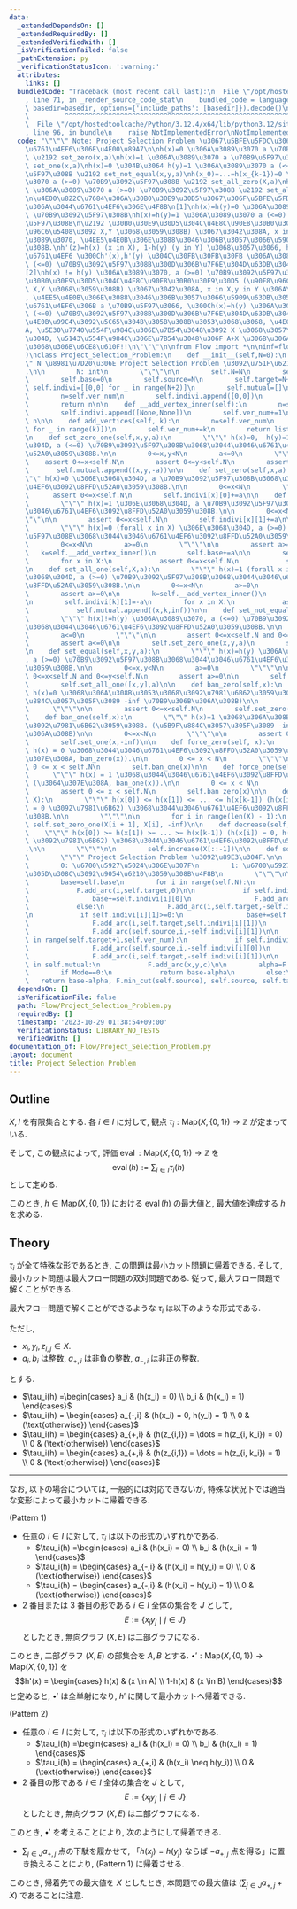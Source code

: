 ```yaml
---
data:
  _extendedDependsOn: []
  _extendedRequiredBy: []
  _extendedVerifiedWith: []
  _isVerificationFailed: false
  _pathExtension: py
  _verificationStatusIcon: ':warning:'
  attributes:
    links: []
  bundledCode: "Traceback (most recent call last):\n  File \"/opt/hostedtoolcache/Python/3.12.4/x64/lib/python3.12/site-packages/onlinejudge_verify/documentation/build.py\"\
    , line 71, in _render_source_code_stat\n    bundled_code = language.bundle(stat.path,\
    \ basedir=basedir, options={'include_paths': [basedir]}).decode()\n          \
    \         ^^^^^^^^^^^^^^^^^^^^^^^^^^^^^^^^^^^^^^^^^^^^^^^^^^^^^^^^^^^^^^^^^^^^^^^^^^^^^^^^^\n\
    \  File \"/opt/hostedtoolcache/Python/3.12.4/x64/lib/python3.12/site-packages/onlinejudge_verify/languages/python.py\"\
    , line 96, in bundle\n    raise NotImplementedError\nNotImplementedError\n"
  code: "\"\"\" Note: Project Selection Problem \u3067\u5BFE\u5FDC\u3067\u304D\u308B\
    \u6761\u4EF6\u306E\u4E00\u89A7\n\nh(x)=0 \u306A\u3089\u3070 a \u70B9\u5F97\u308B\
    \ \u2192 set_zero(x,a)\nh(x)=1 \u306A\u3089\u3070 a \u70B9\u5F97\u308B \u2192\
    \ set_one(x,a)\nh(x)=0 \u304B\u3064 h(y)=1 \u306A\u3089\u3070 a (<=0) \u70B9\u3092\
    \u5F97\u308B \u2192 set_not_equal(x,y,a)\nh(x_0)=...=h(x_{k-1})=0 \u306A\u3089\
    \u3070 a (>=0) \u70B9\u3092\u5F97\u308B \u2192 set_all_zero(X,a)\nh(x_0)=...=h(x_{k-1})=1\
    \ \u306A\u3089\u3070 a (>=0) \u70B9\u3092\u5F97\u308B \u2192 set_all_one(X,a)\n\
    \n\u4E00\u822C\u7684\u306A\u30B0\u30E9\u30D5\u3067\u306F\u5BFE\u5FDC\u3067\u304D\
    \u306A\u3044\u6761\u4EF6\u306E\u4F8B\n[1]\nh(x)=h(y)=0 \u306A\u3089\u3070 a (<=0)\
    \ \u70B9\u3092\u5F97\u308B\nh(x)=h(y)=1 \u306A\u3089\u3070 a (<=0) \u70B9\u3092\
    \u5F97\u308B\n\u2192 \u30B0\u30E9\u30D5\u304C\u4E8C\u90E8\u30B0\u30E9\u30D5 (\u90E8\
    \u96C6\u5408\u3092 X,Y \u3068\u3059\u308B) \u3067\u3042\u308A, x in X,y in Y \u306A\
    \u3089\u3070, \u4EE5\u4E0B\u306E\u3088\u3046\u306B\u3057\u3066\u5909\u63DB\u3059\
    \u308B.\nh'(z)=h(x) (x in X), 1-h(y) (y in Y) \u3068\u3057\u3066, h' \u3067\u306E\
    \u6761\u4EF6 \u300Ch'(x),h'(y) \u304C\u30FB\u30FB\u30FB \u306A\u3089\u3070, a\
    \ (<=0) \u70B9\u3092\u5F97\u308B\u300D\u306B\u7F6E\u304D\u63DB\u3048\u308B.\n\n\
    [2]\nh(x) != h(y) \u306A\u3089\u3070, a (>=0) \u70B9\u3092\u5F97\u308B\n\u2192\
    \u30B0\u30E9\u30D5\u304C\u4E8C\u90E8\u30B0\u30E9\u30D5 (\u90E8\u96C6\u5408\u3092\
    \ X,Y \u3068\u3059\u308B) \u3067\u3042\u308A, x in X,y in Y \u306A\u3089\u3070\
    , \u4EE5\u4E0B\u306E\u3088\u3046\u306B\u3057\u3066\u5909\u63DB\u3059\u308B.\n\u7121\
    \u6761\u4EF6\u306B a \u70B9\u5F97\u3066, \u300Ch(x)=h(y) \u306A\u3089\u3070 -a\
    \ (<=0) \u70B9\u3092\u5F97\u308B\u300D\u306B\u7F6E\u304D\u63DB\u3048\u308B.\n\u203B\
    \u4E0B\u99C4\u3092\u5C65\u304B\u305B\u308B\u3053\u3068\u3068, \u4E0B\u99C4\u3092\
    A, \u5E30\u7740\u554F\u984C\u306E\u7B54\u3048\u3092 X \u3068\u3057\u305F\u3068\
    \u304D, \u5143\u554F\u984C\u306E\u7B54\u3048\u306F A+X \u306B\u306A\u308B\u3053\
    \u3068\u306B\u6CE8\u610F!!\n\"\"\"\n\nfrom Flow import *\n\ninf=float(\"inf\"\
    )\nclass Project_Selection_Problem:\n    def __init__(self,N=0):\n        \"\"\
    \" N \u8981\u7D20\u306E Project Selection Problem \u3092\u751F\u6210\u3059\u308B\
    .\n\n        N: int\n        \"\"\"\n\n        self.N=N\n        self.ver_num=N+2\n\
    \        self.base=0\n        self.source=N\n        self.target=N+1\n       \
    \ self.indivi=[[0,0] for _ in range(N+2)]\n        self.mutual=[]\n\n    def add_vertex(self):\n\
    \        n=self.ver_num\n        self.indivi.append([0,0])\n        self.ver_num+=1\n\
    \        return n\n\n    def __add_vertex_inner(self):\n        n=self.ver_num\n\
    \        self.indivi.append([None,None])\n        self.ver_num+=1\n        return\
    \ n\n\n    def add_vertices(self, k):\n        n=self.ver_num\n        self.indivi.extend([[0,0]\
    \ for _ in range(k)])\n        self.ver_num+=k\n        return list(range(n,n+k))\n\
    \n    def set_zero_one(self,x,y,a):\n        \"\"\" h(x)=0,  h(y)=1 \u306E\u3068\
    \u304D, a (<=0) \u70B9\u3092\u5F97\u308B\u3068\u3044\u3046\u6761\u4EF6\u3092\u8FFD\
    \u52A0\u3059\u308B.\n\n        0<=x,y<N\n        a<=0\n        \"\"\"\n\n    \
    \    assert 0<=x<self.N\n        assert 0<=y<self.N\n        assert a<=0\n\n \
    \       self.mutual.append((x,y,-a))\n\n    def set_zero(self,x,a):\n        \"\
    \"\" h(x)=0 \u306E\u3068\u304D, a \u70B9\u3092\u5F97\u308B\u3068\u3044\u3046\u6761\
    \u4EF6\u3092\u8FFD\u52A0\u3059\u308B.\n\n        0<=x<N\n        \"\"\"\n\n  \
    \      assert 0<=x<self.N\n        self.indivi[x][0]+=a\n\n    def set_one(self,x,a):\n\
    \        \"\"\" h(x)=1 \u306E\u3068\u304D, a \u70B9\u3092\u5F97\u308B\u3068\u3044\
    \u3046\u6761\u4EF6\u3092\u8FFD\u52A0\u3059\u308B.\n\n        0<=x<N\n        \"\
    \"\"\n\n        assert 0<=x<self.N\n        self.indivi[x][1]+=a\n\n    def set_all_zero(self,X,a):\n\
    \        \"\"\" h(x)=0 (forall x in X) \u306E\u3068\u304D, a (>=0) \u70B9\u3092\
    \u5F97\u308B\u3068\u3044\u3046\u6761\u4EF6\u3092\u8FFD\u52A0\u3059\u308B.\n\n\
    \        0<=x<N\n        a>=0\n        \"\"\"\n\n        assert a>=0\n\n     \
    \   k=self.__add_vertex_inner()\n        self.base+=a\n\n        self.indivi[k][0]=-a\n\
    \        for x in X:\n            assert 0<=x<self.N\n            self.mutual.append((k,x,inf))\n\
    \n    def set_all_one(self,X,a):\n        \"\"\" h(x)=1 (forall x in X) \u306E\
    \u3068\u304D, a (>=0) \u70B9\u3092\u5F97\u308B\u3068\u3044\u3046\u6761\u4EF6\u3092\
    \u8FFD\u52A0\u3059\u308B.\n\n        0<=x<N\n        a>=0\n        \"\"\"\n\n\
    \        assert a>=0\n\n        k=self.__add_vertex_inner()\n        self.base+=a\n\
    \n        self.indivi[k][1]=-a\n        for x in X:\n            assert 0<=x<self.N\n\
    \            self.mutual.append((x,k,inf))\n\n    def set_not_equal(self,x,y,a):\n\
    \        \"\"\" h(x)!=h(y) \u306A\u3089\u3070, a (<=0) \u70B9\u3092\u5F97\u308B\
    \u3068\u3044\u3046\u6761\u4EF6\u3092\u8FFD\u52A0\u3059\u308B.\n\n        0<=x,y<N\n\
    \        a<=0\n        \"\"\"\n\n        assert 0<=x<self.N and 0<=y<self.N\n\
    \        assert a<=0\n\n        self.set_zero_one(x,y,a)\n        self.set_zero_one(y,x,a)\n\
    \n    def set_equal(self,x,y,a):\n        \"\"\" h(x)=h(y) \u306A\u3089\u3070\
    , a (>=0) \u70B9\u3092\u5F97\u308B\u3068\u3044\u3046\u6761\u4EF6\u3092\u8FFD\u52A0\
    \u3059\u308B.\n\n        0<=x,y<N\n        a>=0\n        \"\"\"\n\n        assert\
    \ 0<=x<self.N and 0<=y<self.N\n        assert a>=0\n\n        self.set_all_zero([x,y],a)\n\
    \        self.set_all_one([x,y],a)\n\n    def ban_zero(self,x):\n        \"\"\"\
    \ h(x)=0 \u3068\u306A\u308B\u3053\u3068\u3092\u7981\u6B62\u3059\u308B. (\u5B9F\
    \u884C\u3057\u305F\u3089 -inf \u70B9\u306B\u306A\u308B)\n\n        0<=x<N\n  \
    \      \"\"\"\n\n        assert 0<=x<self.N\n        self.set_zero(x,-inf)\n\n\
    \    def ban_one(self,x):\n        \"\"\" h(x)=1 \u3068\u306A\u308B\u3053\u3068\
    \u3092\u7981\u6B62\u3059\u308B. (\u5B9F\u884C\u3057\u305F\u3089 -inf \u70B9\u306B\
    \u306A\u308B)\n\n        0<=x<N\n        \"\"\"\n\n        assert 0<=x<self.N\n\
    \        self.set_one(x,-inf)\n\n    def force_zero(self, x):\n        \"\"\"\
    \ h(x) = 0 \u3068\u3044\u3046\u6761\u4EF6\u3092\u8FFD\u52A0\u3059\u308B (\u3064\
    \u307E\u308A, ban_zero(x)).\n\n        0 <= x < N\n        \"\"\"\n\n        assert\
    \ 0 <= x < self.N\n        self.ban_one(x)\n\n    def force_one(self, x):\n  \
    \      \"\"\" h(x) = 1 \u3068\u3044\u3046\u6761\u4EF6\u3092\u8FFD\u52A0\u3059\u308B\
    \ (\u3064\u307E\u308A, ban_one(x)).\n\n        0 <= x < N\n        \"\"\"\n\n\
    \        assert 0 <= x < self.N\n        self.ban_zero(x)\n\n    def increase(self,\
    \ X):\n        \"\"\" h(x[0]) <= h(x[1]) <= ... <= h(x[k-1]) (h(x[i]) = 1, h(x[i+1])\
    \ = 0 \u3092\u7981\u6B62) \u3068\u3044\u3046\u6761\u4EF6\u3092\u8FFD\u52A0\u3059\
    \u308B.\n\n        \"\"\"\n\n        for i in range(len(X) - 1):\n           \
    \ self.set_zero_one(X[i + 1], X[i], -inf)\n\n    def decrease(self, X):\n    \
    \    \"\"\" h(x[0]) >= h(x[1]) >= ... >= h(x[k-1]) (h(x[i]) = 0, h(x[i+1]) = 1\
    \ \u3092\u7981\u6B62) \u3068\u3044\u3046\u6761\u4EF6\u3092\u8FFD\u52A0\u3059\u308B\
    .\n\n        \"\"\"\n\n        self.increase(X[::-1])\n\n    def solve(self,Mode=0):\n\
    \        \"\"\" Project Selection Problem \u3092\u89E3\u304F.\n\n        Mode\n\
    \        0: \u6700\u5927\u5024\u306E\u307F\n        1: \u6700\u5927\u5024\u3068\
    \u305D\u308C\u3092\u9054\u6210\u3059\u308B\u4F8B\n        \"\"\"\n\n        F=MaxFlow(self.ver_num)\n\
    \        base=self.base\n        for i in range(self.N):\n            F.add_arc(self.source,i,0)\n\
    \            F.add_arc(i,self.target,0)\n\n            if self.indivi[i][0]>=0:\n\
    \                base+=self.indivi[i][0]\n                F.add_arc(self.source,i,self.indivi[i][0])\n\
    \            else:\n                F.add_arc(i,self.target,-self.indivi[i][0])\n\
    \n            if self.indivi[i][1]>=0:\n                base+=self.indivi[i][1]\n\
    \                F.add_arc(i,self.target,self.indivi[i][1])\n            else:\n\
    \                F.add_arc(self.source,i,-self.indivi[i][1])\n\n        for i\
    \ in range(self.target+1,self.ver_num):\n            if self.indivi[i][0]!=None:\n\
    \                F.add_arc(self.source,i,-self.indivi[i][0])\n            if self.indivi[i][1]!=None:\n\
    \                F.add_arc(i,self.target,-self.indivi[i][1])\n\n        for x,y,c\
    \ in self.mutual:\n            F.add_arc(x,y,c)\n\n        alpha=F.max_flow(self.source,self.target)\n\
    \        if Mode==0:\n            return base-alpha\n        else:\n         \
    \   return base-alpha, F.min_cut(self.source), self.source, self.target\n"
  dependsOn: []
  isVerificationFile: false
  path: Flow/Project_Selection_Problem.py
  requiredBy: []
  timestamp: '2023-10-29 01:38:54+09:00'
  verificationStatus: LIBRARY_NO_TESTS
  verifiedWith: []
documentation_of: Flow/Project_Selection_Problem.py
layout: document
title: Project Selection Problem
---
```


## Outline

$X,I$ を有限集合とする. 各 $i \in I$ に対して, 観点 $\tau_i: \mathrm{Map}(X, \{0,1\}) \to \mathbb{Z}$ が定まっている.

そして, この観点によって, 評価 $\operatorname{eval}: \mathrm{Map}(X, \{0,1\}) \to \mathbb{Z}$ を
$$\operatorname{eval}(h) := \sum_{i \in I} \tau_i(h)$$
として定める.

このとき, $h \in \mathrm{Map}(X, \{0,1\})$ における $\operatorname{eval}(h)$ の最大値と, 最大値を達成する $h$ を求める.

## Theory

$\tau_i$ が全て特殊な形であるとき, この問題は最小カット問題に帰着できる. そして, 最小カット問題は最大フロー問題の双対問題である. 従って, 最大フロー問題で解くことができる.

最大フロー問題で解くことができるような $\tau_i$ は以下のような形式である.

ただし,

* $x_i, y_i, z_{i,j} \in X$.
* $a_i, b_i$ は整数, $a_{+,i}$ は非負の整数, $a_{-,i}$ は非正の整数.

とする.

* $\tau_i(h) =\begin{cases} a_i & (h(x_i) = 0) \\ b_i & (h(x_i) = 1) \end{cases}$
* $\tau_i(h) = \begin{cases} a_{-,i} & (h(x_i) = 0, h(y_i) = 1) \\ 0 & (\text{otherwise}) \end{cases}$
* $\tau_i(h) = \begin{cases} a_{+,i} & (h(z_{i,1}) = \dots = h(z_{i, k_i}) = 0) \\ 0 & (\text{otherwise}) \end{cases}$
* $\tau_i(h) = \begin{cases} a_{+,i} & (h(z_{i,1}) = \dots = h(z_{i, k_i}) = 1) \\ 0 & (\text{otherwise}) \end{cases}$

---
なお, 以下の場合については, 一般的には対応できないが, 特殊な状況下では適当な変形によって最小カットに帰着できる.

(Pattern 1)

* 任意の $i \in I$ に対して, $\tau_i$ は以下の形式のいずれかである.
  * $\tau_i(h) =\begin{cases} a_i & (h(x_i) = 0) \\ b_i & (h(x_i) = 1) \end{cases}$
  * $\tau_i(h) = \begin{cases} a_{-,i} & (h(x_i) = h(y_i) = 0) \\ 0 & (\text{otherwise}) \end{cases}$
  * $\tau_i(h) = \begin{cases} a_{-,i} & (h(x_i) = h(y_i) = 1) \\ 0 & (\text{otherwise}) \end{cases}$
* $2$ 番目または $3$ 番目の形である $i \in I$ 全体の集合を $J$ として, $$E:=\{x_j y_j \mid j \in J\}$$ としたとき, 無向グラフ $(X,E)$ は二部グラフになる.

このとき, 二部グラフ $(X,E)$ の部集合を $A,B$ とする. $\bullet': \mathrm{Map}(X, \{0,1\}) \to \mathrm{Map}(X, \{0,1\})$ を
$$h'(x) = \begin{cases} h(x) & (x \in A) \\ 1-h(x) & (x \in B) \end{cases}$$
と定めると, $\bullet'$ は全単射になり, $h'$ に関して最小カットへ帰着できる.

(Pattern 2)

* 任意の $i \in I$ に対して, $\tau_i$ は以下の形式のいずれかである.
  * $\tau_i(h) =\begin{cases} a_i & (h(x_i) = 0) \\ b_i & (h(x_i) = 1) \end{cases}$
  * $\tau_i(h) = \begin{cases} a_{+,i} & (h(x_i) \neq h(y_i)) \\ 0 & (\text{otherwise}) \end{cases}$
* $2$ 番目の形である $i \in I$ 全体の集合を $J$ として, $$E:=\{x_j y_j \mid j \in J\}$$ としたとき, 無向グラフ $(X,E)$ は二部グラフになる.

このとき, $\bullet'$ を考えることにより, 次のようにして帰着できる.

* $\displaystyle \sum_{j \in J} a_{+,j}$ 点の下駄を履かせて, 「$h(x_j)=h(y_j)$ ならば $-a_{+,j}$ 点を得る」に置き換えることにより, (Pattern 1) に帰着させる.

このとき, 帰着先での最大値を $X$ としたとき, 本問題での最大値は $\displaystyle \left(\sum_{j \in J} a_{+,j} + X \right)$ であることに注意.
